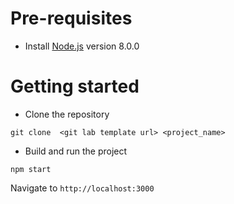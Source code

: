 # Pre-requisites
- Install [Node.js](https://nodejs.org/en/) version 8.0.0


# Getting started
- Clone the repository
```
git clone  <git lab template url> <project_name>
```
- Build and run the project
```
npm start
```
  Navigate to `http://localhost:3000`
